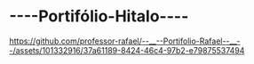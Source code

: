 # --__--Portifólio-Hitalo--__--

https://github.com/professor-rafael/--__--Portifolio-Rafael--__--/assets/101332916/37a61189-8424-46c4-97b2-e79875537494
